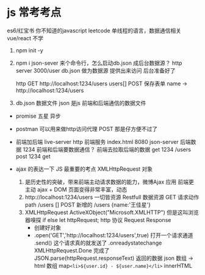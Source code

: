# js 常考考点
es6/红宝书 你不知道的javascript leetcode
单线程的语言，数据通信相关 vue/react 不学
1. npm init -y
2. npm i json-sever
    来个命令行，怎么启动db.json 成后台数据源？
    http server 3000/user db.json 做为数据源
    提供出来访问 后台准备好了

    http GET http://localhost:1234/users    users[]
    POST 保存表单 name -> http://localhost:1234/users

3. db.json 数据文件
    json 是js 前端和后端通信的数据文件
- promise 五星 异步 

- postman 可以用来做http访问代理
    POST 那是仔方便不过了

- 前端加后端
    live-server http 前端服务 index.html 8080
    json-server 后端数据 1234
    前端和后端要数据通信？
    前端去拉取后端的数据
    get   1234  /users
    post  1234  get
    
- ajax 的表达一下
    JS 最重要的考点  XMLHttpRequest 对象
    1. 是历史性的突破，带来前端主动请求数据的能力，微博Ajax 应用
        前端更主动  ajax + DOM 页面变得非常丰富，动态
    2. http://localhost:1234/users 一切皆资源 Restfull
        数据资源 GET 请求动作 path /users  []
        POST 新增的 /users {name:'王佳星'}
    3. XMLHttpRequest ActiveXObject("Microsoft.XMLHTTP")
        但是这叫浏览器嗅探 if else
        let httpRequest;  http 协议 Request Response
        - 创建好对象
        - .open('GET','http://localhost:1234/users',true) 打开一个请求通道
            .send() 这个请求真的就发送了
            .onreadystatechange
            XMLHttpRequest.Done 完成了
            JSON.parse(httpRequest.responseText) 返回的数据
            json 数组 -> html 数组 map`<li>${user.id} - ${user.name}</li>` innerHTML